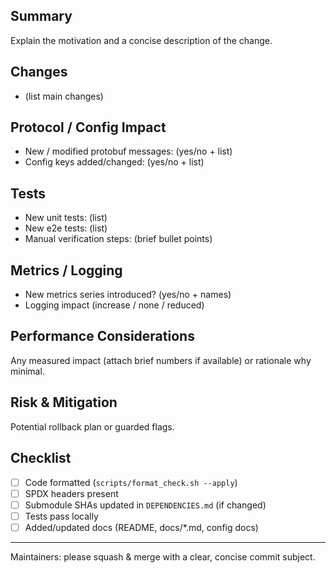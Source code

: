 ## Summary
Explain the motivation and a concise description of the change.

## Changes
- (list main changes)

## Protocol / Config Impact
- New / modified protobuf messages: (yes/no + list)
- Config keys added/changed: (yes/no + list)

## Tests
- New unit tests: (list)
- New e2e tests: (list)
- Manual verification steps: (brief bullet points)

## Metrics / Logging
- New metrics series introduced? (yes/no + names)
- Logging impact (increase / none / reduced)

## Performance Considerations
Any measured impact (attach brief numbers if available) or rationale why minimal.

## Risk & Mitigation
Potential rollback plan or guarded flags.

## Checklist
- [ ] Code formatted (`scripts/format_check.sh --apply`)
- [ ] SPDX headers present
- [ ] Submodule SHAs updated in `DEPENDENCIES.md` (if changed)
- [ ] Tests pass locally
- [ ] Added/updated docs (README, docs/*.md, config docs)

---
Maintainers: please squash & merge with a clear, concise commit subject.
